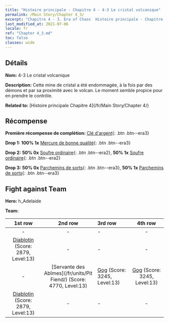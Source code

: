```yaml
---
title: "Histoire principale - Chapitre 4 - 4-3 Le cristal volcanique"
permalink: /Main Story/Chapter 4_3/
excerpt: "Chapitre 4 - 3. Era of Chaos  Histoire principale - Chapitre 4_3. 4-3 Le cristal volcanique"
last_modified_at: 2021-07-06
locale: fr
ref: "Chapter 4_3.md"
toc: false
classes: wide
---
```


## Détails

 **Nom:** 4-3 Le cristal volcanique

 **Description:** Cette mine de cristal a été endommagée, à la fois par des démons et par sa proximité avec le volcan. Le moment semble propice pour en prendre le contrôle.

 **Related to:** [Histoire principale Chapitre 4](/fr/Main Story/Chapter 4/)

## Récompense

 **Première récompense de complétion:** [Clé d'argent](/ItemsFR/con_693/){: .btn .btn--era3}

 **Drop 1:** **100% 1x** [Mercure de bonne qualité](/ItemsFR/mat_14/){: .btn .btn--era3}

 **Drop 2:** **50% 0x** [Soufre ordinaire](/ItemsFR/mat_9/){: .btn .btn--era2}, **50% 1x** [Soufre ordinaire](/ItemsFR/mat_9/){: .btn .btn--era2}

 **Drop 3:** **50% 0x** [Parchemins de sorts](/ItemsFR/con_694/){: .btn .btn--era3}, **50% 1x** [Parchemins de sorts](/ItemsFR/con_694/){: .btn .btn--era3}


## Fight against Team
 **Hero:** h_Adelaide

 **Team:**


  | 1st row | 2nd row | 3rd row | 4th row |
  |:----:|:----:|:----|:----:|
  | - | - | - | - |
  | [Diablotin](/fr/units/Imp/) (Score: 2879, Level:13)  | - | - | - |
  | - | [Servante des Abîmes](/fr/units/Pit Fiend/) (Score: 4770, Level:13)  | [Gog](/fr/units/Gog/) (Score: 3245, Level:13)  | [Gog](/fr/units/Gog/) (Score: 3245, Level:13)  |
  | [Diablotin](/fr/units/Imp/) (Score: 2879, Level:13)  | - | - | - |


